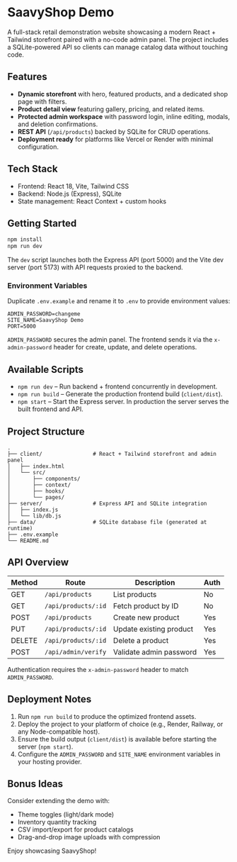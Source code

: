 # SaavyShop Demo

A full-stack retail demonstration website showcasing a modern React + Tailwind storefront paired with a no-code admin panel. The project includes a SQLite-powered API so clients can manage catalog data without touching code.

## Features

- **Dynamic storefront** with hero, featured products, and a dedicated shop page with filters.
- **Product detail view** featuring gallery, pricing, and related items.
- **Protected admin workspace** with password login, inline editing, modals, and deletion confirmations.
- **REST API** (`/api/products`) backed by SQLite for CRUD operations.
- **Deployment ready** for platforms like Vercel or Render with minimal configuration.

## Tech Stack

- Frontend: React 18, Vite, Tailwind CSS
- Backend: Node.js (Express), SQLite
- State management: React Context + custom hooks

## Getting Started

```bash
npm install
npm run dev
```

The `dev` script launches both the Express API (port 5000) and the Vite dev server (port 5173) with API requests proxied to the backend.

### Environment Variables

Duplicate `.env.example` and rename it to `.env` to provide environment values:

```
ADMIN_PASSWORD=changeme
SITE_NAME=SaavyShop Demo
PORT=5000
```

`ADMIN_PASSWORD` secures the admin panel. The frontend sends it via the `x-admin-password` header for create, update, and delete operations.

## Available Scripts

- `npm run dev` – Run backend + frontend concurrently in development.
- `npm run build` – Generate the production frontend build (`client/dist`).
- `npm start` – Start the Express server. In production the server serves the built frontend and API.

## Project Structure

```
.
├── client/                # React + Tailwind storefront and admin panel
│   ├── index.html
│   └── src/
│       ├── components/
│       ├── context/
│       ├── hooks/
│       └── pages/
├── server/                # Express API and SQLite integration
│   ├── index.js
│   └── lib/db.js
├── data/                  # SQLite database file (generated at runtime)
├── .env.example
└── README.md
```

## API Overview

| Method | Route                | Description              | Auth |
| ------ | -------------------- | ------------------------ | ---- |
| GET    | `/api/products`      | List products            | No   |
| GET    | `/api/products/:id`  | Fetch product by ID      | No   |
| POST   | `/api/products`      | Create new product       | Yes  |
| PUT    | `/api/products/:id`  | Update existing product  | Yes  |
| DELETE | `/api/products/:id`  | Delete a product         | Yes  |
| POST   | `/api/admin/verify`  | Validate admin password  | Yes  |

Authentication requires the `x-admin-password` header to match `ADMIN_PASSWORD`.

## Deployment Notes

1. Run `npm run build` to produce the optimized frontend assets.
2. Deploy the project to your platform of choice (e.g., Render, Railway, or any Node-compatible host).
3. Ensure the build output (`client/dist`) is available before starting the server (`npm start`).
4. Configure the `ADMIN_PASSWORD` and `SITE_NAME` environment variables in your hosting provider.

## Bonus Ideas

Consider extending the demo with:

- Theme toggles (light/dark mode)
- Inventory quantity tracking
- CSV import/export for product catalogs
- Drag-and-drop image uploads with compression

Enjoy showcasing SaavyShop!
